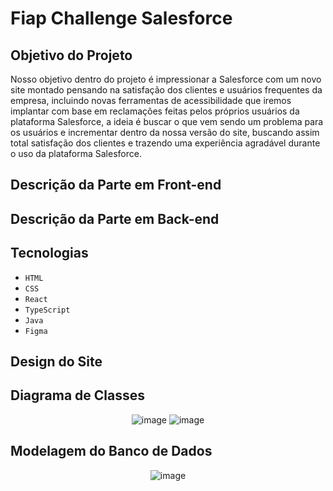 # Fiap Challenge Salesforce

## Objetivo do Projeto
Nosso objetivo dentro do projeto é impressionar a Salesforce com um novo site  montado pensando na satisfação dos clientes e usuários frequentes da empresa, incluindo novas ferramentas de acessibilidade que iremos implantar com base em reclamações feitas pelos próprios usuários da plataforma Salesforce, a ideia é buscar o que vem sendo um problema para os usuários e incrementar dentro da nossa versão do site, buscando assim total satisfação dos clientes e trazendo uma experiência agradável durante o uso da plataforma Salesforce.

## Descrição da Parte em Front-end

## Descrição da Parte em Back-end

## Tecnologias
- `HTML`
- `CSS`
- `React`
- `TypeScript`
- `Java`
- `Figma`

## Design do Site
<div align="center">
  
</div>

## Diagrama de Classes
<div align="center">

  ![image](https://github.com/Luccas-Silva/fiap_challenge_salesforce/assets/89430801/c51a2e3c-359f-47df-9bec-8fba3e1b5efb)
  ![image](https://github.com/Luccas-Silva/fiap_challenge_salesforce/assets/89430801/5fc58539-d317-42cd-acf7-8856c50deb5b)
</div>

## Modelagem do Banco de Dados
<div align="center">
  
  ![image](https://github.com/Luccas-Silva/fiap_challenge_salesforce/assets/89430801/d6afab6f-36e4-4b6a-8b7b-52cf24055030)
</div>
